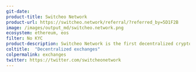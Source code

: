 ```yaml
---
git-date:
product-title: Switcheo Network
product-url: https://switcheo.network/referral/?referred_by=5D1F2B
image: /images/output_md/switcheo.network.png
ecosystem: ethereum, eos
filter: No KYC
product-description: Switcheo Network is the first decentralized cryptocurrency exchange on the NEO blockchain allows cross-chain swapping and trading of EOS, Ethereum and NEO tokens. [Interview with John Wong, VP of Engineering at Switcheo](/switcheo-network).
coltitle:  "Decentralized exchanges"
colpermalink: exchanges
twitter: https://twitter.com/switcheonetwork
---
```

